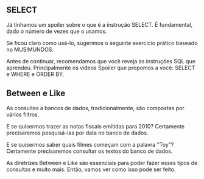 <h2>SELECT</h2>

<p>
Já tínhamos um spoiler sobre o que é a instrução SELECT. É fundamental, dado o número de vezes que o usamos.
</p>
<p>
Se ficou claro como usá-lo, sugerimos o seguinte exercício prático baseado no MUSIMUNDOS.
</p>

<p>
Antes de continuar, recomendamos que você reveja as instruções SQL que aprendeu. Principalmente os vídeos Spoiler que propomos a você: SELECT e WHERE e ORDER BY.
</p>

<h2>Between e Like</h2>

As consultas a bancos de dados, tradicionalmente, são compostas por vários filtros.


E se quisermos trazer as notas fiscais emitidas para 2010? Certamente precisaremos pesquisá-las por data no banco de dados.


E se quisermos saber quais filmes começam com a palavra "Toy"? Certamente precisaremos consultar os textos do banco de dados.

As diretrizes Between e Like são essenciais para poder fazer esses tipos de consultas e muito mais. Então, vamos ver como isso pode ser feito.

